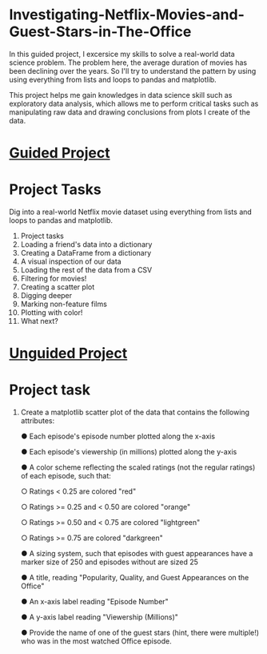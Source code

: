 # Investigating-Netflix-Movies-and-Guest-Stars-in-The-Office

In this guided project, I excersice my skills to solve  a real-world data science problem. The problem here, the average duration of movies has been declining over the years. So I'll try to understand the pattern by using using everything from lists and loops to pandas and matplotlib.

This project helps me gain knowledges in data science skill such as  exploratory data analysis, which allows me to perform critical tasks such as manipulating raw data and drawing conclusions from plots I create of the data.

# [Guided Project](https://github.com/rachelnaf/Investigating-Netflix-Movies-and-Guest-Stars-in-The-Office/tree/main/Guided-Projects)
# Project Tasks
Dig into a real-world Netflix movie dataset using everything from lists and loops to pandas and matplotlib.

1.  Project tasks
2.  Loading a friend's data into a dictionary
3.  Creating a DataFrame from a dictionary
4.  A visual inspection of our data
5.  Loading the rest of the data from a CSV
6.  Filtering for movies!
7.  Creating a scatter plot
8.  Digging deeper
9.  Marking non-feature films
10. Plotting with color!
11. What next?

# [Unguided Project](https://github.com/rachelnaf/Investigating-Netflix-Movies-and-Guest-Stars-in-The-Office/tree/main/Unguided-Project)
# Project task
1.  Create a matplotlib scatter plot of the data that contains the following attributes:

      ● Each episode's episode number plotted along the x-axis
  
      ● Each episode's viewership (in millions) plotted along the y-axis
      
      ● A color scheme reflecting the scaled ratings (not the regular ratings) of each episode, such that:
      
      ○ Ratings < 0.25 are colored "red"  
      
      ○ Ratings >= 0.25 and < 0.50 are colored "orange"
      
      ○ Ratings >= 0.50 and < 0.75 are colored "lightgreen"
      
      ○ Ratings >= 0.75 are colored "darkgreen"
     
     ● A sizing system, such that episodes with guest appearances have a marker size of 250 and episodes without are sized 25
     
     ● A title, reading "Popularity, Quality, and Guest Appearances on the Office"
     
     ● An x-axis label reading "Episode Number"
     
     ● A y-axis label reading "Viewership (Millions)"
      
     ● Provide the name of one of the guest stars (hint, there were multiple!) who was in the most watched Office episode.
